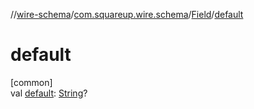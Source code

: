 //[wire-schema](../../../index.md)/[com.squareup.wire.schema](../index.md)/[Field](index.md)/[default](default.md)

# default

[common]\
val [default](default.md): [String](https://kotlinlang.org/api/latest/jvm/stdlib/kotlin/-string/index.html)?
